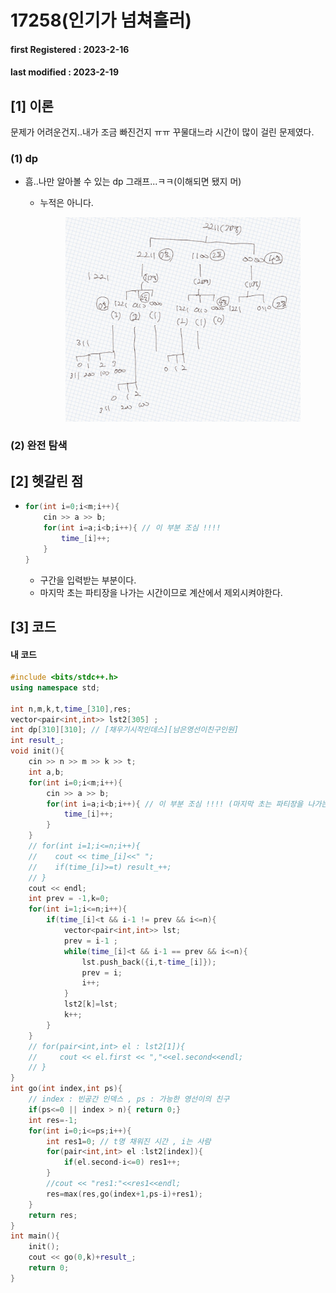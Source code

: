 # 17258(인기가 넘쳐흘러)

#### **first Registered : 2023-2-16**

#### last modified : **2023-2-19**

## \[1] 이론

문제가 어려운건지..내가 조금 빠진건지 ㅠㅠ 꾸물대느라 시간이 많이 걸린 문제였다.

### (1) dp

* 흠..나만 알아볼 수 있는 dp 그래프...ㅋㅋ(이해되면 됐지 머)
  *   누적은 아니다.

      <figure><img src="../../.gitbook/assets/image (4) (2).png" alt=""><figcaption></figcaption></figure>

### (2) 완전 탐색

## \[2] 헷갈린 점

* ```cpp
  for(int i=0;i<m;i++){
      cin >> a >> b;
      for(int i=a;i<b;i++){ // 이 부분 조심 !!!! 
          time_[i]++;
      }
  }
  ```
  * 구간을 입력받는 부분이다.
  * 마지막 초는 파티장을 나가는 시간이므로 계산에서 제외시켜야한다.

## \[3] 코드

#### 내 코드

```cpp
#include <bits/stdc++.h>
using namespace std;

int n,m,k,t,time_[310],res;
vector<pair<int,int>> lst2[305] ; 
int dp[310][310]; // [채우기시작인데스][남은영선이친구인원]
int result_;
void init(){
    cin >> n >> m >> k >> t;
    int a,b;
    for(int i=0;i<m;i++){
        cin >> a >> b;
        for(int i=a;i<b;i++){ // 이 부분 조심 !!!! (마지막 초는 파티장을 나가는 시간으로 계산에서 제외한다.)
            time_[i]++;
        }
    }
    // for(int i=1;i<=n;i++){
    //    cout << time_[i]<<" ";
    //    if(time_[i]>=t) result_++;
    // }
    cout << endl;
    int prev = -1,k=0;
    for(int i=1;i<=n;i++){
        if(time_[i]<t && i-1 != prev && i<=n){
            vector<pair<int,int>> lst;
            prev = i-1 ;
            while(time_[i]<t && i-1 == prev && i<=n){
                lst.push_back({i,t-time_[i]});
                prev = i;
                i++;
            }
            lst2[k]=lst;
            k++;
        }
    }
    // for(pair<int,int> el : lst2[1]){
    //     cout << el.first << ","<<el.second<<endl;
    // }
}
int go(int index,int ps){
    // index : 빈공간 인덱스 , ps : 가능한 영선이의 친구
    if(ps<=0 || index > n){ return 0;}
    int res=-1;
    for(int i=0;i<=ps;i++){
        int res1=0; // t명 채워진 시간 , i는 사람
        for(pair<int,int> el :lst2[index]){
            if(el.second-i<=0) res1++;
        }
        //cout << "res1:"<<res1<<endl;
        res=max(res,go(index+1,ps-i)+res1);
    }
    return res;
}
int main(){
    init();
    cout << go(0,k)+result_;
    return 0;
}
```
